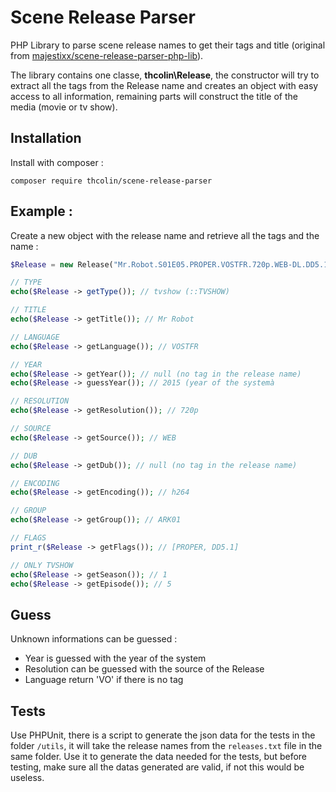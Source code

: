 # Scene Release Parser

PHP Library to parse scene release names to get their tags and title (original from [majestixx/scene-release-parser-php-lib](https://github.com/majestixx/scene-release-parser-php-lib)).

The library contains one classe, **thcolin\Release**, the constructor will try to extract all the tags from the Release name and creates an object with easy access to all information, remaining parts will construct the title of the media (movie or tv show).

## Installation
Install with composer :
```
composer require thcolin/scene-release-parser
```

## Example :
Create a new object with the release name and retrieve all the tags and the name :
```php
$Release = new Release("Mr.Robot.S01E05.PROPER.VOSTFR.720p.WEB-DL.DD5.1.H264-ARK01");

// TYPE
echo($Release -> getType()); // tvshow (::TVSHOW)

// TITLE
echo($Release -> getTitle()); // Mr Robot

// LANGUAGE
echo($Release -> getLanguage()); // VOSTFR

// YEAR
echo($Release -> getYear()); // null (no tag in the release name)
echo($Release -> guessYear()); // 2015 (year of the systemà

// RESOLUTION
echo($Release -> getResolution()); // 720p

// SOURCE
echo($Release -> getSource()); // WEB

// DUB
echo($Release -> getDub()); // null (no tag in the release name)

// ENCODING
echo($Release -> getEncoding()); // h264

// GROUP
echo($Release -> getGroup()); // ARK01

// FLAGS
print_r($Release -> getFlags()); // [PROPER, DD5.1]

// ONLY TVSHOW
echo($Release -> getSeason()); // 1
echo($Release -> getEpisode()); // 5
```

## Guess
Unknown informations can be guessed :
* Year is guessed with the year of the system
* Resolution can be guessed with the source of the Release
* Language return 'VO' if there is no tag

## Tests
Use PHPUnit, there is a script to generate the json data for the tests in the folder ```/utils```, it will take the release names from the ```releases.txt``` file in the same folder. Use it to generate the data needed for the tests, but before testing, make sure all the datas generated are valid, if not this would be useless.
